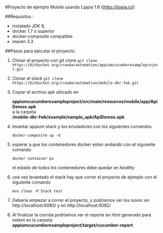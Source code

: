 #Proyecto de ejemplo Mobile usando Lippia 1.6 ([http://lippia.io])

##Requisitos : 
+ instalado JDK 8,
+ docker 1.7 o superior
+ docker-composite compatible
+ maven 3.3

##Pasos para ejecutar el proyecto:
1. Clonar el proyecto  con git clone 
```git clone https://bitbucket.org/crowdarautomation/appiumcucumberexampleproject.git```
2. Clonar el stack 
```git clone https://bitbucket.org/crowdarautomation/mobile-dkr-fwk.git```
3. Copiar el archivo apk ubicado en 

     **appiumcucumberexampleproject/src/main/resources/mobile/app/ApiDemos.apk**  
     a la carpeta  
     **/mobile-dkr-fwk/example/sample_apk/ApiDemos.apk**  
	 

4. levantar appium stack y los emuladores con los siguientes comandos  

     ```docker-composite up -d```


5. esperar a que los contenedores docker esten andando con el siguiente comando   

     ```docker container ps```

    el estado de todos los contenedores debe quedar en *healthy*  

6. una vez levantado el stack hay que correr el proyecto de ejemplo con el siguiente comando   

    ```mvn clean -P Stack test```  


7. Deberia empezar a correr el proyecto, y podriamos ver los novnc en http://localhost:6080/ y en http://localhost:6082/

8. Al finalizar la corrida podriamos ver el reporte en html generado para extent en la carpeta  **appiumcucumberexampleproject/target/cucumber-report**
	
	
	
		
	
	
	  
	
	
	    
















